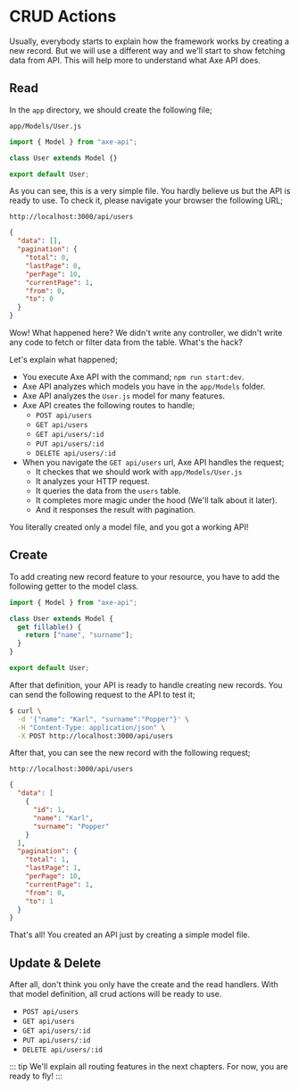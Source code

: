 # CRUD Actions

Usually, everybody starts to explain how the framework works by creating a new record. But we will use a different way and we'll start to show fetching data from API. This will help more to understand what Axe API does.

## Read

In the `app` directory, we should create the following file;

`app/Models/User.js`

```js
import { Model } from "axe-api";

class User extends Model {}

export default User;
```

As you can see, this is a very simple file. You hardly believe us but the API is ready to use. To check it, please navigate your browser the following URL;

`http://localhost:3000/api/users`

```json
{
  "data": [],
  "pagination": {
    "total": 0,
    "lastPage": 0,
    "perPage": 10,
    "currentPage": 1,
    "from": 0,
    "to": 0
  }
}
```

Wow! What happened here? We didn't write any controller, we didn't write any code to fetch or filter data from the table. What's the hack?

Let's explain what happened;

- You execute Axe API with the command; `npm run start:dev`.
- Axe API analyzes which models you have in the `app/Models` folder.
- Axe API analyzes the `User.js` model for many features.
- Axe API creates the following routes to handle;
  - `POST api/users`
  - `GET api/users`
  - `GET api/users/:id`
  - `PUT api/users/:id`
  - `DELETE api/users/:id`
- When you navigate the `GET api/users` url, Axe API handles the request;
  - It checkes that we should work with `app/Models/User.js`
  - It analyzes your HTTP request.
  - It queries the data from the `users` table.
  - It completes more magic under the hood (We'll talk about it later).
  - And it responses the result with pagination.

You literally created only a model file, and you got a working API!

## Create

To add creating new record feature to your resource, you have to add the following getter to the model class.

```js
import { Model } from "axe-api";

class User extends Model {
  get fillable() {
    return ["name", "surname"];
  }
}

export default User;
```

After that definition, your API is ready to handle creating new records. You can send the following request to the API to test it;

```bash
$ curl \
  -d '{"name": "Karl", "surname":"Popper"}' \
  -H "Content-Type: application/json" \
  -X POST http://localhost:3000/api/users
```

After that, you can see the new record with the following request;

`http://localhost:3000/api/users`

```json
{
  "data": [
    {
      "id": 1,
      "name": "Karl",
      "surname": "Popper"
    }
  ],
  "pagination": {
    "total": 1,
    "lastPage": 1,
    "perPage": 10,
    "currentPage": 1,
    "from": 0,
    "to": 1
  }
}
```

That's all! You created an API just by creating a simple model file.

## Update & Delete

After all, don't think you only have the create and the read handlers. With that model definition, all crud actions will be ready to use.

- `POST api/users`
- `GET api/users`
- `GET api/users/:id`
- `PUT api/users/:id`
- `DELETE api/users/:id`

::: tip
We'll explain all routing features in the next chapters. For now, you are ready to fly!
:::

